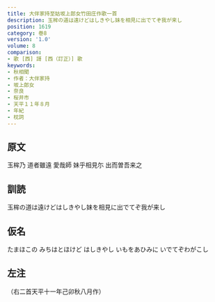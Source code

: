 ```yaml
---
title: 大伴家持至姑坂上郎女竹田庄作歌一首
description: 玉桙の道は遠けどはしきやし妹を相見に出でてぞ我が来し
position: 1619
category: 巻8
version: '1.0'
volume: 8
comparison:
- 歌 [西] 謌 [西（訂正）] 歌
keywords:
- 秋相聞
- 作者：大伴家持
- 坂上郎女
- 奈良
- 桜井市
- 天平１１年８月
- 年紀
- 枕詞
---
```


## 原文

玉桙乃 道者雖遠 愛哉師 妹乎相見尓 出而曽吾来之

## 訓読

玉桙の道は遠けどはしきやし妹を相見に出でてぞ我が来し

## 仮名

たまほこの みちはとほけど はしきやし いもをあひみに いでてぞわがこし

## 左注

（右二首天平十一年己卯秋八月作）
